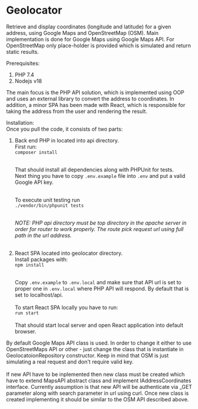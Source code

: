 # Geolocator
Retrieve and display coordinates (longitude and latitude) for a given address, using Google Maps and OpenStreetMap (OSM). Main implementation is done for Google Maps using Google Maps API. For OpenStreetMap only place-holder is provided which is simulated and return static results. 

Prerequisites:
1) PHP 7.4
2) Nodejs v18

The main focus is the PHP API solution, which is implemented using OOP and uses an external library to convert the address to coordinates. In addition, a minor SPA has been made with React, which is responsible for taking the address from the user and rendering the result.

Installation:<br />
Once you pull the code, it consists of two parts:<br />

1. Back end PHP in located into api directory.<br />
   First run:<br />
   `composer install`<br /><br />

   That should install all dependencies along with PHPUnit for tests.<br />
   Next thing you have to copy `.env.example` file into `.env` and put a valid Google API key.<br /><br />

   To execute unit testing run<br />
   `./vendor/bin/phpunit tests`<br /><br />

   _NOTE: PHP api directory must be top directory in the apache server in order for router to work properly. The route pick request url using full path in the url address._<br /><br />

2. React SPA located into geolocator directory.<br />
   Install packages with:<br />
   `npm install`<br /><br />

   Copy `.env.example` to `.env.local` and make sure that API url is set to proper one in `.env.local` where PHP API will respond. By default that is set to localhost/api.<br /><br />
    To start React SPA locally you have to run:<br />
   `run start`<br /><br />
   That should start local server and open React application into default browser.

By default Google Maps API class is used. In order to change it either to use OpenStreetMaps API or other - just change the class that is instantiate in GeolocatoionRepository constructor. Keep in mind that OSM is just simulating a real request and don't require valid key.<br /><br />
If new API have to be inplemented then new class must be created which have to extend MapsAPI abstract class and implement IAddressCoordinates interface. Currently assumption is that new API will be authenticate via _GET parameter along with search parameter in url using curl. Once new class is created implementing it should be similar to the OSM API described above.